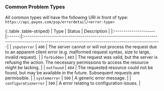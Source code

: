 ### Common Problem Types

All common types will have the following URI in front of type:
`https://api.payex.com/psp/errordetail/<error-type>`

{:.table .table-striped}
| Type                 | Status | Description                                                                                                                                        |
|:---------------------|:------:|:---------------------------------------------------------------------------------------------------------------------------------------------------|
| `inputerror`         | `400`  | The server cannot or will not process the request due to an apparent client error (e.g. malformed request syntax, size to large, invalid request). |
| `forbidden`          | `403`  | The request was valid, but the server is refusing the action. The necessary permissions to access the resource might be lacking.                   |
| `notfound`           | `404`  | The requested resource could not be found, but may be available in the future. Subsequent requests are permissible.                                |
| `systemerror`        | `500`  | A generic error message.                                                                                                                           |
| `configurationerror` | `500`  | A error relating to configuration issues.                                                                                                          |
